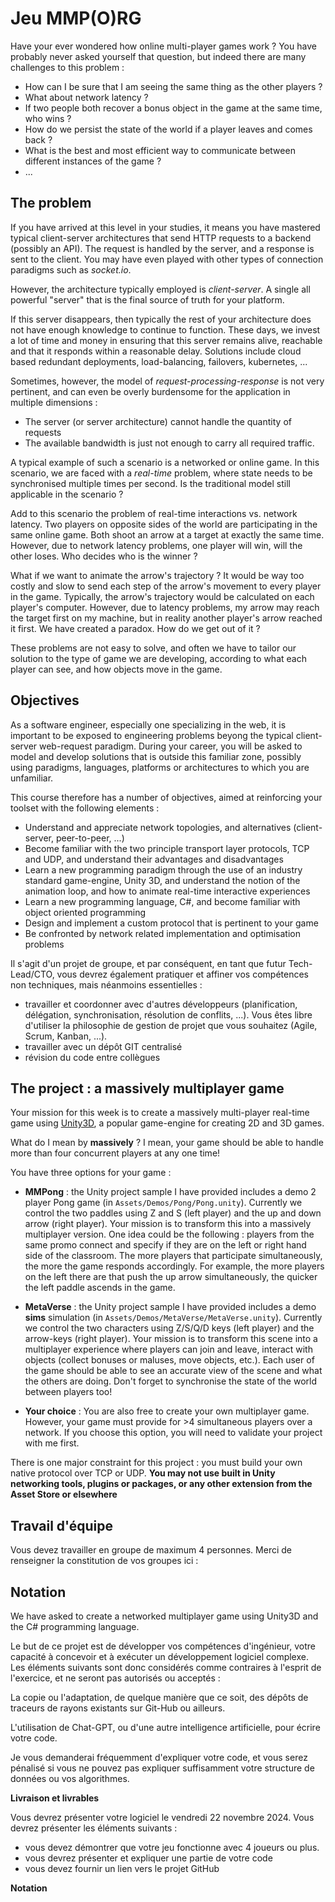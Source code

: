# Jeu MMP(O)RG

Have your ever wondered how online multi-player games work ? You have probably never asked yourself that question, but indeed there are many challenges to this problem :

- How can I be sure that I am seeing the same thing as the other players ?
- What about network latency ?
- If two people both recover a bonus object in the game at the same time, who wins ?
- How do we persist the state of the world if a player leaves and comes back ?
- What is the best and most efficient way to communicate between different instances of the game ?
- ...

## The problem

If you have arrived at this level in your studies, it means you have mastered typical client-server architectures that send HTTP requests to a backend (possibly an API). The request is handled by the server, and a response is sent to the client. You may have even played with other types of connection paradigms such as *socket.io*.

However, the architecture typically employed is *client-server*. A single all powerful "server" that is the final source of truth for your platform. 

If this server disappears, then typically the rest of your architecture does not have enough knowledge to continue to function. These days, we invest a lot of time and money in ensuring that this server remains alive, reachable and that it responds within a reasonable delay. Solutions include cloud based redundant deployments, load-balancing, failovers, kubernetes, ...

Sometimes, however, the model of *request-processing-response* is not very pertinent, and can even be overly burdensome for the application in multiple dimensions :

- The server (or server architecture) cannot handle the quantity of requests 
- The available bandwidth is just not enough to carry all required traffic.

A typical example of such a scenario is a networked or online game. In this scenario, we are faced with a *real-time* problem, where state needs to be synchronised multiple times per second. Is the traditional model still applicable in the scenario ?

Add to this scenario the problem of real-time interactions vs. network latency. Two players on opposite sides of the world are participating in the same online game. Both shoot an arrow at a target at exactly the same time. However, due to network latency problems, one player will win, will the other loses. Who decides who is the winner ? 

What if we want to animate the arrow's trajectory ? It would be way too costly and slow to send each step of the arrow's movement to every player in the game. Typically, the arrow's trajectory would be calculated on each player's computer. However, due to latency problems, my arrow may reach the target first on my machine, but in reality another player's arrow reached it first. We have created a paradox. How do we get out of it ?

These problems are not easy to solve, and often we have to tailor our solution to the type of game we are developing, according to what each player can see, and how objects move in the game.

## Objectives

As a software engineer, especially one specializing in the web, it is important to be exposed to engineering problems beyong the typical client-server web-request paradigm. During your career, you will be asked to model and develop solutions that is outside this familiar zone, possibly using paradigms, languages, platforms or architectures to which you are unfamiliar. 

This course therefore has a number of objectives, aimed at reinforcing your toolset with the following elements :

- Understand and appreciate network topologies, and alternatives (client-server, peer-to-peer, ...)
- Become familiar with the two principle transport layer protocols, TCP and UDP, and understand their advantages and disadvantages
- Learn a new programming paradigm through the use of an industry standard game-engine, Unity 3D, and understand the notion of the animation loop, and how to animate real-time interactive experiences
- Learn a new programming language, C#, and become familiar with object oriented programming
- Design and implement a custom protocol that is pertinent to your game
- Be confronted by network related implementation and optimisation problems

Il s'agit d'un projet de groupe, et par conséquent, en tant que futur Tech-Lead/CTO, vous devrez également pratiquer et affiner vos compétences non techniques, mais néanmoins essentielles :

- travailler et coordonner avec d'autres développeurs (planification, délégation, synchronisation, résolution de conflits, ...). Vous êtes libre d'utiliser la philosophie de gestion de projet que vous souhaitez (Agile, Scrum, Kanban, ...).
- travailler avec un dépôt GIT centralisé
- révision du code entre collègues



## The project : a massively multiplayer game

Your mission for this week is to create a massively multi-player real-time game using [Unity3D](https://unity.com/fr), a popular game-engine for creating 2D and 3D games.

What do I mean by **massively** ? I mean, your game should be able to handle more than four concurrent players at any one time!

You have three options for your game :

- **MMPong** : the Unity project sample I have provided includes a demo 2 player Pong game (in `Assets/Demos/Pong/Pong.unity`). Currently we control the two paddles using Z and S (left player) and the up and down arrow (right player). Your mission is to transform this into a massively multiplayer version. One idea could be the following : players from the same promo connect and specify if they are on the left or right hand side of the classroom. The more players that participate simultaneously, the more the game responds accordingly. For example, the more players on the left there are that push the up arrow simultaneously, the quicker the left paddle ascends in the game.

- **MetaVerse** : the Unity project sample I have provided includes a demo **sims** simulation (in `Assets/Demos/MetaVerse/MetaVerse.unity`). Currently we control the two characters using Z/S/Q/D keys (left player) and the arrow-keys (right player). Your mission is to transform this scene into a multiplayer experience where players can join and leave, interact with objects (collect bonuses or maluses, move objects, etc.). Each user of the game should be able to see an accurate view of the scene and what the others are doing. Don't forget to synchronise the state of the world between players too!

- **Your choice** : You are also free to create your own multiplayer game. However, your game must provide for >4 simultaneous players over a network. If you choose this option, you will need to validate your project with me first.

There is one major constraint for this project : you must build your own native protocol over TCP or UDP. **You may not use built in Unity networking tools, plugins or packages, or any other extension from the Asset Store or elsewhere**

## Travail d'équipe

Vous devez travailler en groupe de maximum 4 personnes. Merci de renseigner la constitution de vos groupes ici : 

## Notation

We have asked to create a networked multiplayer game using Unity3D and the C# programming language.

Le but de ce projet est de développer vos compétences d'ingénieur, votre capacité à concevoir et à exécuter un développement logiciel complexe. Les éléments suivants sont donc considérés comme contraires à l'esprit de l'exercice, et ne seront pas autorisés ou acceptés :

La copie ou l'adaptation, de quelque manière que ce soit, des dépôts de traceurs de rayons existants sur Git-Hub ou ailleurs.

L'utilisation de Chat-GPT, ou d'une autre intelligence artificielle, pour écrire votre code.

Je vous demanderai fréquemment d'expliquer votre code, et vous serez pénalisé si vous ne pouvez pas expliquer suffisamment votre structure de données ou vos algorithmes.

**Livraison et livrables**

Vous devrez présenter votre logiciel le vendredi 22 novembre 2024. Vous devrez présenter les éléments suivants :

- vous devez démontrer que votre jeu fonctionne avec 4 joueurs ou plus.
- vous devrez présenter et expliquer une partie de votre code
- vous devez fournir un lien vers le projet GitHub

**Notation**

